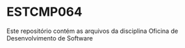 # ESTCMP064
Este repositório contém as arquivos da disciplina Oficina de Desenvolvimento de Software
